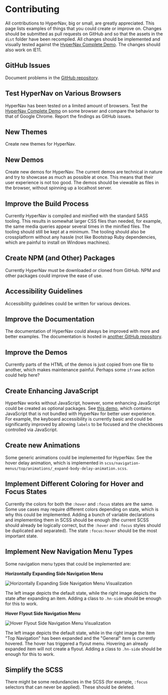 ﻿# Contributing

All contributions to HyperNav, big or small, are greatly appreciated. This page
lists examples of things that you could create or improve on. Changes should be
submitted as pull requests on GitHub and so that the assets in the `dist` folder
have been recompiled. All changes should be implemented and visually tested against 
the [HyperNav Complete Demo](https://acmion.github.io/HyperNav/testing/complete.html). 
The changes should also work on IE11.

## GitHub Issues
Document problems in the [GitHub repository](https://github.com/Acmion/HyperNav).

## Test HyperNav on Various Browsers
HyperNav has been tested on a limited amount of browsers. Test the 
[HyperNav Complete Demo](https://acmion.github.io/HyperNav/testing/complete.html) 
on some browser and compare the behavior to that of Google Chrome. Report the 
findings as GitHub issues.

## New Themes
Create new themes for HyperNav.

## New Demos
Create new demos for HyperNav. The current demos are technical in nature and 
try to showcase as much as possible at once. This means that their user experience
is not too good. The demos should be viewable as files in the browser, without 
spinning up a localhost server.

## Improve the Build Process
Currently HyperNav is compiled and minified with the standard SASS tooling. This 
results in somewhat larger CSS files than needed, for example, the same media 
queries appear several times in the minified files. The tooling should still
be kept at a minimum. The tooling should also be crossplatform without any
hassle (not like Bootstrap Ruby dependencies, which are painful to install on 
Windows machines).

## Create NPM (and Other) Packages
Currently HyperNav must be downloaded or cloned from GitHub. NPM and other 
packages could improve the ease of use.

## Accessibility Guidelines
Accessibility guidelines could be written for various devices. 

## Improve the Documentation
The documentation of HyperNav could always be improved with more and better 
examples. The documentation is hosted in 
[another GitHub repository](https://github.com/Acmion/HyperNav-Documentation).

## Improve the Demos
Currently parts of the HTML of the demos is just copied from one file to another, which 
makes maintenance painful. Perhaps some `iframe` action could help here?

## Create Enhancing JavaScript
HyperNav works without JavaScript, however, some enhancing JavaScript could
be created as optional packages. See [this demo](https://acmion.github.io/HyperNav/testing/nested-iconified-side-nav-menu-split-buttons.html),
which contains JavaScript that is not bundled with HyperNav for better user experience. For example,
the keyboard accessibility is currently basic and could be significantly improved by allowing `labels` 
to be focused and the checkboxes controlled via JavaScript.

## Create new Animations
Some generic animations could be implemented for HyperNav. See the hover delay animation, 
which is implemented in `scss/navigation-menus/top/animations/_expand-body-delay-animation.scss`.

## Implement Different Coloring for Hover and Focus States
Currently the colors for both the `:hover` and `:focus` states are the
same. Some use cases may require different colors depending on state, which
is why this could be implemented. Adding a bunch of variable declarations and
implementing them in SCSS should be enough (the current SCSS should already
be logically correct, but the `:hover` and `:focus` styles should be duplicated
and separated). The state `:focus:hover` should be the most important state.

## Implement New Navigation Menu Types
Some navigation menu types that could be implemented are:

**Horizontally Expanding Side Navigation Menu**

![Horizontally Expanding Side Navigation Menu Visualization](/static/img/horizontally-expanding-side-navigation-menu.png "Horizontally Expanding Side Navigation Menu Visualization")

The left image depicts the default state, while the right image depicts the state after expanding an item. 
Adding a class to `.hn-side` should be enough for this to work. 

**Hover Flyout Side Navigation Menu**

![Hover Flyout Side Navigation Menu Visualization](/static/img/hover-flyout-side-navigation-menu.png "Hover Flyout Side Navigation Menu Visualization")

The left image depicts the default state, while in the right image the item "Top Navigation" has been expanded 
and the "General" item is currently hovered. The hover has triggered a flyout menu. Hovering an already expanded 
item will not create a flyout. Adding a class to `.hn-side` should be enough for this to work. 

## Simplify the SCSS
There might be some redundancies in the SCSS (for example, `:focus` selectors
that can never be applied). These should be deleted.

